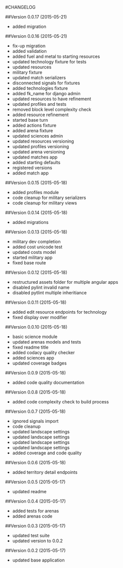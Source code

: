 #CHANGELOG

##Version 0.0.17 (2015-05-21)

* added migration


##Version 0.0.16 (2015-05-21)

* fix-up migration
* added validation
* added fuel and metal to starting resources
* updated technology fixture for tests
* updated resources
* military fixture
* updated match serializers
* disconnected signals for fixtures
* added technologies fixture
* added fk_name for django admin
* updated resources to have refinement
* updated profiles and tests
* removed block level complexity check
* added resource refinement
* started base turn
* added actions fixture
* added arena fixture
* updated sciences admin
* updated resources versioning
* updated profiles versioning
* updated arena versioning
* updated matches app
* added starting defaults
* registered versions
* added match app


##Version 0.0.15 (2015-05-18)

* added profiles module
* code cleanup for military serializers
* code cleanup for military views


##Version 0.0.14 (2015-05-18)

* added migrations


##Version 0.0.13 (2015-05-18)

* military dev completion
* added cost unicode test
* updated costs model
* started military app
* fixed base route


##Version 0.0.12 (2015-05-18)

* restructured assets folder for multiple angular apps
* disabled pylint invalid name
* disabled pytlint multiple inheritiance


##Version 0.0.11 (2015-05-18)

* added edit resource endpoints for technology
* fixed display over modifier


##Version 0.0.10 (2015-05-18)

* basic science module
* updated arenas models and tests
* fixed readme title
* added codacy quality checker
* added sciences app
* updated coverage badges


##Version 0.0.9 (2015-05-18)

* added code quality documentation


##Version 0.0.8 (2015-05-18)

* added code complexity check to build process


##Version 0.0.7 (2015-05-18)

* ignored signals import
* code cleanup
* updated landscape settings
* updated landscape settings
* updated landscape settings
* updated landscape settings
* added coverage and code quality


##Version 0.0.6 (2015-05-18)

* added territory detail endpoints


##Version 0.0.5 (2015-05-17)

* updated readme


##Version 0.0.4 (2015-05-17)

* added tests for arenas
* added arenas code


##Version 0.0.3 (2015-05-17)

* updated test suite
* updated version to 0.0.2


##Version 0.0.2 (2015-05-17)

* updated base application

